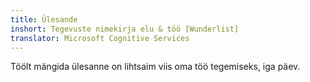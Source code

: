```yaml
---
title: Ülesande
inshort: Tegevuste nimekirja elu & töö [Wunderlist]
translator: Microsoft Cognitive Services
---
```


Töölt mängida ülesanne on lihtsaim viis oma töö tegemiseks, iga päev.



